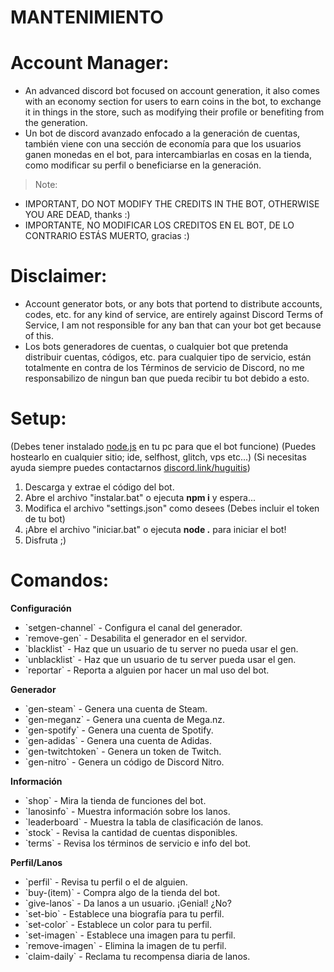 # MANTENIMIENTO

# Account Manager:
- An advanced discord bot focused on account generation, it also comes with an economy section for users to earn coins in the bot, to exchange it in things in the store, such as modifying their profile or benefiting from the generation.
- Un bot de discord avanzado enfocado a la generación de cuentas, también viene con una sección de economía para que los usuarios ganen monedas en el bot, para intercambiarlas en cosas en la tienda, como modificar su perfil o beneficiarse en la generación.
>Note:
- IMPORTANT, DO NOT MODIFY THE CREDITS IN THE BOT, OTHERWISE YOU ARE DEAD, thanks :)
- IMPORTANTE, NO MODIFICAR LOS CREDITOS EN EL BOT, DE LO CONTRARIO ESTÁS MUERTO, gracias :)

# Disclaimer:
- Account generator bots, or any bots that portend to distribute accounts, codes, etc. for any kind of service, are entirely against Discord Terms of Service, I am not responsible for any ban that can your bot get because of this.
- Los bots generadores de cuentas, o cualquier bot que pretenda distribuir cuentas, códigos, etc. para cualquier tipo de servicio, están totalmente en contra de los Términos de servicio de Discord, no me responsabilizo de ningun ban que pueda recibir tu bot debido a esto.

# Setup:
(Debes tener instalado [node.js](https://nodejs.org) en tu pc para que el bot funcione)
(Puedes hostearlo en cualquier sitio; ide, selfhost, glitch, vps etc...)
(Si necesitas ayuda siempre puedes contactarnos [discord.link/huguitis](https://discord.link/huguitis))
1. Descarga y extrae el código del bot.
2. Abre el archivo "instalar.bat" o ejecuta **npm i** y espera...
3. Modifica el archivo "settings.json" como desees (Debes incluir el token de tu bot)
4. ¡Abre el archivo "iniciar.bat" o ejecuta **node .** para iniciar el bot!
5. Disfruta ;)

# Comandos:
**Configuración**
- \`setgen-channel\` - Configura el canal del generador.
- \`remove-gen\` - Desabilita el generador en el servidor.
- \`blacklist\` - Haz que un usuario de tu server no pueda usar el gen.
- \`unblacklist\` - Haz que un usuario de tu server pueda usar el gen.
- \`reportar\` - Reporta a alguien por hacer un mal uso del bot.

**Generador**
- \`gen-steam\` - Genera una cuenta de Steam.
- \`gen-meganz\` - Genera una cuenta de Mega.nz.
- \`gen-spotify\` - Genera una cuenta de Spotify.
- \`gen-adidas\` - Genera una cuenta de Adidas.
- \`gen-twitchtoken\` - Genera un token de Twitch.
- \`gen-nitro\` - Genera un código de Discord Nitro.

**Información**
- \`shop\` - Mira la tienda de funciones del bot.
- \`lanosinfo\` - Muestra información sobre los lanos.
- \`leaderboard\` - Muestra la tabla de clasificación de lanos.
- \`stock\` - Revisa la cantidad de cuentas disponibles.
- \`terms\` - Revisa los términos de servicio e info del bot.

**Perfil/Lanos**
- \`perfil\` - Revisa tu perfil o el de alguien.
- \`buy-(item)\` - Compra algo de la tienda del bot.
- \`give-lanos\` - Da lanos a un usuario. ¡Genial! ¿No?
- \`set-bio\` - Establece una biografía para tu perfil.
- \`set-color\` - Establece un color para tu perfil.
- \`set-imagen\` - Establece una imagen para tu perfil.
- \`remove-imagen\` - Elimina la imagen de tu perfil.
- \`claim-daily\` - Reclama tu recompensa diaria de lanos.
